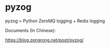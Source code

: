 # pyzog

pyzog = Python ZeroMQ logging + Redis logging

Documents (In Chinese):

https://blog.zengrong.net/post/pyzog/